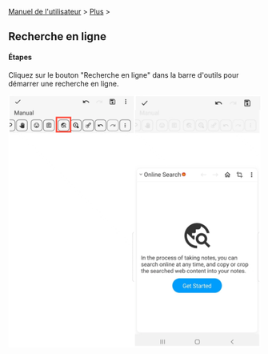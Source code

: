 [Manuel de l'utilisateur](/dragonnest/drawnote/manual/fr) > [Plus](/dragonnest/drawnote/manual/en/more) >

Recherche en ligne
---

#### Étapes

Cliquez sur le bouton "Recherche en ligne" dans la barre d'outils pour démarrer une recherche en ligne.

![Recherche en ligne](imgs/online_search.png)